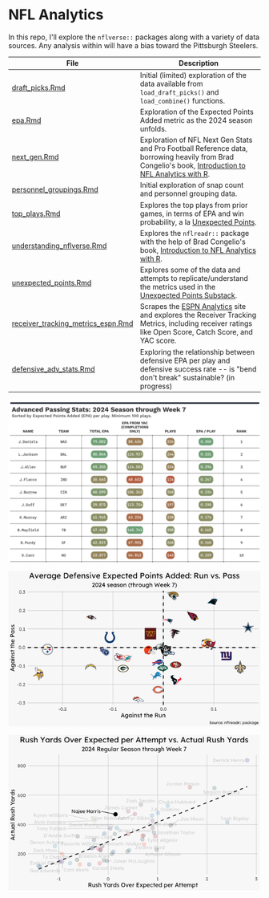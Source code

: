 # NFL Analytics 

In this repo, I'll explore the `nflverse::` packages along with a variety of data sources. Any analysis within will have a bias toward the Pittsburgh Steelers.

| File | Description |
|------|-------------|
| [draft_picks.Rmd](draft_picks.Rmd) | Initial (limited) exploration of the data available from `load_draft_picks()` and `load_combine()` functions. |
| [epa.Rmd](epa.Rmd) | Exploration of the Expected Points Added metric as the 2024 season unfolds. |
| [next_gen.Rmd](next_gen.Rmd) | Exploration of NFL Next Gen Stats and Pro Football Reference data, borrowing heavily from Brad Congelio's book, [Introduction to NFL Analytics with R](https://bradcongelio.com/nfl-analytics-with-r-book/). |
| [personnel_groupings.Rmd](personnel_groupings.Rmd) | Initial exploration of snap count and personnel grouping data. |
| [top_plays.Rmd](top_plays.Rmd) | Explores the top plays from prior games, in terms of EPA and win probability, a la [Unexpected Points](https://www.unexpectedpoints.com/). |
| [understanding_nflverse.Rmd](understanding_nflverse.Rmd) | Explores the `nflreadr::` package with the help of Brad Congelio's book, [Introduction to NFL Analytics with R](https://bradcongelio.com/nfl-analytics-with-r-book/). |
| [unexpected_points.Rmd](unexpected_points.Rmd) | Explores some of the data and attempts to replicate/understand the metrics used in the [Unexpected Points Substack](https://www.unexpectedpoints.com/). |
| [receiver_tracking_metrics_espn.Rmd](receiver_tracking_metrics_espn.Rmd) | Scrapes the [ESPN Analytics](https://espnanalytics.com/receivers) site and explores the Receiver Tracking Metrics, including receiver ratings like Open Score, Catch Score, and YAC score. |
| [defensive_adv_stats.Rmd](defensive_adv_stats.Rmd) | Exploring the relationship between defensive EPA per play and defensive success rate -- is "bend don't break" sustainable? (in progress) |


![2024 NFL Quarterbacks and EPA metrics](images/ranked_qb_epa.png)

![2024 Defensive EPA metrics: Run vs. Pass](images/defensive_epa.png)

![2024 Rush yards over expected vs. total rush yards](images/rush_yards_oe.png)